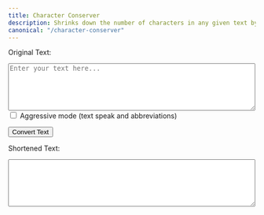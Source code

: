 ```yaml
---
title: Character Conserver
description: Shrinks down the number of characters in any given text by substituting shorter equivalents. 
canonical: "/character-conserver"
---
```


<label for="originalText">Original Text:</label><br>
<textarea id="originalText" rows="6" cols="60" placeholder="Enter your text here..."></textarea>

<input type="checkbox" id="aggressiveMode">
<label for="aggressiveMode">Aggressive mode (text speak and abbreviations)</label>

<button id="convertBtn">Convert Text</button><br>

<label for="shortenedText">Shortened Text:</label><br>
<textarea id="shortenedText" rows="6" cols="60" readonly></textarea>

<div id="stats"></div>

<script type="module" src="./script.js"></script>
